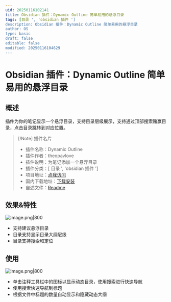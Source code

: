 ```yaml
---
uid: 20250116102141
title: Obsidian 插件：Dynamic Outline 简单易用的悬浮目录
tags: [目录 ', 'obsidian 插件 ']
description: Obsidian 插件：Dynamic Outline 简单易用的悬浮目录
author: OS
type: basic
draft: false
editable: false
modified: 20250116104629
---
```


# Obsidian 插件：Dynamic Outline 简单易用的悬浮目录

## 概述

插件为你的笔记显示一个悬浮目录，支持目录层级展示，支持通过顶部搜索赌赢目录，点击目录跳转到对应位置。

> [!Note] 插件名片
> - 插件名称：Dynamic Outline
> - 插件作者：theopavlove
> - 插件说明：为笔记添加一个悬浮目录
> - 插件分类：[ 目录 ', 'obsidian 插件 ']
> - 项目地址：[点我访问](https://github.com/theopavlove/obsidian-dynamic-outline)
> - 国内下载地址：[下载安装](https://pkmer.cn/products/plugin/pluginMarket/?dynamic-outline)
> - 自述文件：[Readme](https://github.com/theopavlove/obsidian-dynamic-outline)

## 效果&特性

![image.png|800](https://cdn.pkmer.cn/images/20250116103454.png!pkmer)

- 支持建议悬浮目录
- 目录支持显示目录大纲层级
- 目录支持搜索和定位

## 使用

![image.png|800](https://cdn.pkmer.cn/images/20250116104236.png!pkmer)

- 单击注释工具栏中的图标以显示动态目录，使用搜索进行快速导航
- 使用搜索快速导航到标题
- 根据文件中标题的数量自动显示和隐藏动态大纲







